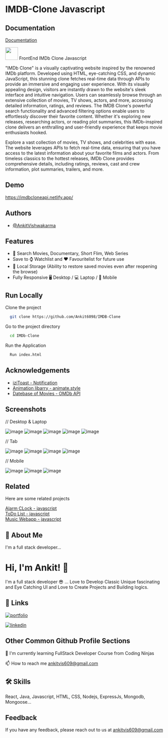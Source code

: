 # IMDB-Clone Javascript

## Documentation

[Documentation](https://linktodocumentation)

<img width="40px" height="40px" src="https://cdn-icons-png.flaticon.com/512/5977/5977585.png"/> FrontEnd IMDb Clone Javascript

"IMDb Clone" is a visually captivating website inspired by the renowned IMDb platform. Developed using HTML, eye-catching CSS, and dynamic JavaScript, this stunning clone fetches real-time data through APIs to provide an immersive and engaging user experience. With its visually appealing design, visitors are instantly drawn to the website's sleek interface and intuitive navigation. Users can seamlessly browse through an extensive collection of movies, TV shows, actors, and more, accessing detailed information, ratings, and reviews. The IMDB Clone's powerful search functionality and advanced filtering options enable users to effortlessly discover their favorite content. Whether it's exploring new releases, researching actors, or reading plot summaries, this IMDb-inspired clone delivers an enthralling and user-friendly experience that keeps movie enthusiasts hooked.

Explore a vast collection of movies, TV shows, and celebrities with ease. The website leverages APIs to fetch real-time data, ensuring that you have access to the latest information about your favorite films and actors. From timeless classics to the hottest releases, IMDb Clone provides comprehensive details, including ratings, reviews, cast and crew information, plot summaries, trailers, and more.
## Demo

https://imdbcloneapi.netlify.app/
## Authors

- [@AnkitVishwakarma](https://github.com/Ankit6098)


## Features

- 🎦 Search Movies, Documentary, Short Flim, Web Series
- Save to ⌚ Watchlist and ❤️ Favouritelist for future use
- 💾 Local Storage (Ability to restore saved movies even after reopening the browse)
- Fully Responsive 🖥 Desktop / 💻 Laptop / 📱 Mobile
## Run Locally

Clone the project

```bash
  git clone https://github.com/Ankit6098/IMDB-Clone
```

Go to the project directory

```bash
  cd IMDb-Clone
```

Run the Application

```bash
  Run index.html
```



## Acknowledgements

 - [iziToast - Notification](https://izitoast.marcelodolza.com/)
 - [Animation libarry - animate.style](https://animate.style/)
 - [Datebase of Movies - OMDb API](https://www.omdbapi.com/)


## Screenshots

// Desktop & Laptop

![image](https://user-images.githubusercontent.com/92246613/236679352-5e3b6e77-3258-41c3-a405-245810be1f27.png)
![image](https://user-images.githubusercontent.com/92246613/236679356-5f7918e6-3740-48b9-aa67-1ed704baf3d9.png)
![image](https://user-images.githubusercontent.com/92246613/236679359-71cdca8d-a2ab-4bed-9ba4-67c6af5a0b71.png)
![image](https://user-images.githubusercontent.com/92246613/236679365-67bcb101-c435-48a9-a91d-dd5250cbff9d.png)
![image](https://user-images.githubusercontent.com/92246613/236679369-9a96cffe-3fd8-4a6d-b59a-b317a526833b.png)

// Tab

![image](https://user-images.githubusercontent.com/92246613/236679382-45233551-d5bf-40bc-b63e-7b38d4a7530f.png)
![image](https://user-images.githubusercontent.com/92246613/236679388-7acb4b51-26dc-4072-9806-a3bbbb61287a.png)
![image](https://user-images.githubusercontent.com/92246613/236679399-1f7eac2d-69f2-48f6-916e-691af9031c8e.png)
![image](https://user-images.githubusercontent.com/92246613/236679568-0f5a8607-3bb0-4e4e-9bd8-8535871b20a1.png)

// Mobile

![image](https://user-images.githubusercontent.com/92246613/236679415-ee05d270-9196-4c0c-b444-46bc70fea4e2.png)
![image](https://user-images.githubusercontent.com/92246613/236679477-b7a10b53-f8ff-4246-baca-8db2270c773f.png)
![image](https://user-images.githubusercontent.com/92246613/236679422-5301cc43-e1aa-4142-ac5e-d729af80513d.png)


## Related

Here are some related projects

[Alarm CLock - javascript](https://github.com/Ankit6098/Todos-nodejs)\
[ToDo List - javascript](https://github.com/Ankit6098/Todos-nodejs)\
[Music Webapp - javascript](https://github.com/Ankit6098/Todos-nodejs)


## 🚀 About Me
I'm a full stack developer...


# Hi, I'm Ankit! 👋

I'm a full stack developer 😎 ... Love to Develop Classic Unique fascinating and Eye Catching UI and Love to Create Projects and Building logics.
## 🔗 Links
[![portfolio](https://img.shields.io/badge/my_portfolio-000?style=for-the-badge&logo=ko-fi&logoColor=white)](https://ankithub.me/Resume/)

[![linkedin](https://img.shields.io/badge/linkedin-0A66C2?style=for-the-badge&logo=linkedin&logoColorwhite=)](https://www.linkedin.com/in/ankit-vishwakarma-6531221b0/)


## Other Common Github Profile Sections
🧠 I'm currently learning FullStack Developer Course from Coding Ninjas

📫 How to reach me ankitvis609@gmail.com


## 🛠 Skills
React, Java, Javascript, HTML, CSS, Nodejs, ExpressJs, Mongodb, Mongoose...


## Feedback

If you have any feedback, please reach out to us at ankitvis609@gmail.com

